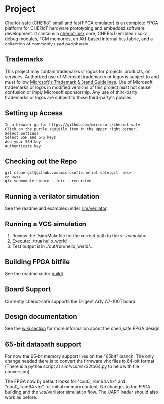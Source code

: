 # Project

Cheriot-safe (CHERIoT small and fast FPGA emulator)  is an complete FPGA platform for CHERIoT hardware prototyping and embedded software development. It contains a [cheriot-ibex](https://github.com/microsoft/cheriot-ibex) core, CHERIoT-enabled risc-v debug modules, TCM memories, an AXI-based internal bus fabric, and a collection of commonly used peripherals. 

## Trademarks

This project may contain trademarks or logos for projects, products, or services. Authorized use of Microsoft 
trademarks or logos is subject to and must follow 
[Microsoft's Trademark & Brand Guidelines](https://www.microsoft.com/en-us/legal/intellectualproperty/trademarks/usage/general).
Use of Microsoft trademarks or logos in modified versions of this project must not cause confusion or imply Microsoft sponsorship.
Any use of third-party trademarks or logos are subject to those third-party's policies.


## Setting up Access
```
In a browser go to: https://github.com/microsoft/cheriot-safe
Click on the purple squigily item in the upper right corner. 
Select Settings
Select SSH and GPG keys
Add your SSH key
Authenticate key.
```
## Checking out the Repo
```
git clone git@github.com:microsoft/cheriot-safe.git  <ws>
cd <ws>
git submodule update --init --recursive
```

## Running a verilator simulation
See the readme and examples under [sim/verilator](https://github.com/microsoft/cheriot-safe/tree/main/sim/verilator).

## Running a VCS simulation
1. Review the ./sim/Makefile for the correct path to the vcs simulator.
2. Execute: ./trun hello_world
3. Test output is in ./out/run/hello_world/...

## Building FPGA bitfile
See the readme under [build/](https://github.com/microsoft/cheriot-safe/tree/main/build)

## Board Support
Currently cheriot-safe supports the Diligent Arty A7-100T board. 

## Design documentation
See the [wiki section](https://github.com/microsoft/cheriot-safe/wiki) for more information about the cheri_safe FPGA design

## 65-bit datapath support
For now the 65-bit memory support lives on the "65bit" branch. The only change needed there is to convert the firmware vhx files to 64-bit format (There is a python script at sim/vcs/vhx32to64.py to help with file conversion). 

The FPGA now by default looks for "cpu0_irom64.vhx" and "cpu0_iram64.vhx" for initial memory content. No changes to the FPGA building and the vcs/verilator simulation flow. The UART loader should also work as before. 

